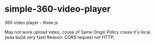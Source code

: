 # simple-360-video-player
360 video player - three js

May not work upload video, couse of Same Origin Policy couse it's local (was build very fast) Reason: CORS request not HTTP;

